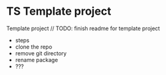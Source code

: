 # TS Template project

Template project
// TODO: finish readme for template project

- steps
- clone the repo
- remove git directory
- rename package
- ???
